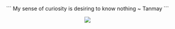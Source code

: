 <p align="center">
```
  My sense of curiosity is desiring to know nothing 
  ~ Tanmay
```
</p>
<p align="center">
<img src="https://github-readme-stats.vercel.app/api?username=TanmayPatil105&show_icons=true&theme=dark&count_private=true&cache_seconds=1800&title_color=fca311&icon_color=bb2acf&text_color=f4b41a&include_all_commits=true">
</p>

<!-- [![@rphi's Holopin board](https://holopin.io/api/user/board?user=tanmaypatil105)](https://holopin.io/@tanmaypatil105) -->

<!-- <p align="center">
<a href="https://www.gitlab.com/txnmxy" target="_blank"><img align="center" src="https://user-images.githubusercontent.com/92677342/188282063-2aa78593-5dbb-4f90-8540-40691066fc47.svg" alt="txnmxy" height="30" width="40" /></a>
</p> -->

<!-- <p align="center">
<a href="https://www.leetcode.com/txnmxy" target="_blank"><img align="center" src="https://raw.githubusercontent.com/rahuldkjain/github-profile-readme-generator/master/src/images/icons/Social/leet-code.svg" alt="txnmxy" height="30" width="40" /></a>
</p> -->

<!-- <p align="center">
<a href="https://cssbattle.dev/player/txnmxy" target="_blank"><img align="center" src="https://user-images.githubusercontent.com/92677342/188282276-03b0159c-6e9f-4451-99d3-fc52f0ae8b88.png" alt="txnmxy" height="40" width="50" /></a>
</p> -->

<!-- <h3 align="center">Languages and Tools:</h3>
<p align="center"> 
<a href="https://www.cprogramming.com/" target="_blank" rel="noreferrer"> <img src="https://raw.githubusercontent.com/devicons/devicon/master/icons/c/c-original.svg" alt="c" width="40" height="40"/> </a> 
<a href="https://www.w3schools.com/cpp/" target="_blank" rel="noreferrer"> <img src="https://raw.githubusercontent.com/devicons/devicon/master/icons/cplusplus/cplusplus-original.svg" alt="cplusplus" width="40" height="40"/> </a> 
<a href="https://www.w3schools.com/css/" target="_blank" rel="noreferrer"> <img src="https://raw.githubusercontent.com/devicons/devicon/master/icons/css3/css3-original-wordmark.svg" alt="css3" width="40" height="40"/> </a> 
<a href="https://getbootstrap.com" target="_blank" rel="noreferrer"> <img src="https://raw.githubusercontent.com/devicons/devicon/master/icons/bootstrap/bootstrap-plain-wordmark.svg" alt="bootstrap" width="40" height="40"/> </a> 
<a href="https://developer.mozilla.org/en-US/docs/Web/JavaScript" target="_blank" rel="noreferrer"> <img src="https://raw.githubusercontent.com/devicons/devicon/master/icons/javascript/javascript-original.svg" alt="javascript" width="40" height="40"/> </a> 
<a href="https://www.mysql.com/" target="_blank" rel="noreferrer"> <img src="https://raw.githubusercontent.com/devicons/devicon/master/icons/mysql/mysql-original-wordmark.svg" alt="mysql" width="40" height="40"/> </a>  -->
<!-- <a href="https://nodejs.org" target="_blank" rel="noreferrer"> <img src="https://raw.githubusercontent.com/devicons/devicon/master/icons/nodejs/nodejs-original-wordmark.svg" alt="nodejs" width="40" height="40"/> </a>-->
<!-- <a href="https://flask.palletsprojects.com/en/2.2.x/" target="_blank" rel="noreferrer"> <img src="https://raw.githubusercontent.com/devicons/devicon/master/icons/flask/flask-original-wordmark.svg" alt="flask" width="40" height="40"/> </a> 
  <a href="https://www.postgresql.org" target="_blank" rel="noreferrer"> <img src="https://raw.githubusercontent.com/devicons/devicon/master/icons/postgresql/postgresql-original-wordmark.svg" alt="postgresql" width="40" height="40"/> </a> 
  <a href="https://go.dev" target="_blank" rel="noreferrer"> <img src="https://raw.githubusercontent.com/fpoumian/react-devicon/master/src/components/go/original/GoOriginal.svg" alt="golang" width="40" height="40"/> </a> 
<a href="https://www.python.org" target="_blank" rel="noreferrer"> <img src="https://raw.githubusercontent.com/devicons/devicon/master/icons/python/python-original.svg" alt="python" width="40" height="40"/> </a> 
<a href="https://reactjs.org/" target="_blank" rel="noreferrer"> <img src="https://raw.githubusercontent.com/devicons/devicon/master/icons/react/react-original-wordmark.svg" alt="react" width="40" height="40"/> </a>
<a href="https://www.selenium.dev" target="_blank" rel="noreferrer"> <img src="https://raw.githubusercontent.com/detain/svg-logos/780f25886640cef088af994181646db2f6b1a3f8/svg/selenium-logo.svg" alt="selenium" width="40" height="40"/> </a> 
<a href="https://git-scm.com/" target="_blank" rel="noreferrer"> <img src="https://www.vectorlogo.zone/logos/git-scm/git-scm-icon.svg" alt="git" width="40" height="40"/> </a> 
<a href="https://www.linux.org/" target="_blank" rel="noreferrer"> <img src="https://raw.githubusercontent.com/devicons/devicon/master/icons/linux/linux-original.svg" alt="linux" width="40" height="40"/> </a> 
</p>
 -->
